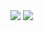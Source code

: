 <img src="https://cr-ss-service.azurewebsites.net/api/ScreenShot?widget=summary&username=J4C0B3Y&badges=3&show-avatar=true&branding=false&width=247&style=--header-bg-color:%230d1117;--border-radius:2px;--header-text-color:%23ffffff;--avatar-size:60px;--rank-font-size:0.55em">

<img src="https://github-readme-stats.vercel.app/api?username=J4C0B3Y&show_icons=true&hide_border=true&title_color=c792ea&icon_color=89dcfe&count_private=true&bg_color=0d1117&text_color=d9d9d9">
